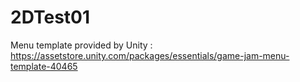 # 2DTest01

Menu template provided by Unity :
https://assetstore.unity.com/packages/essentials/game-jam-menu-template-40465
